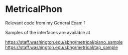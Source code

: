 # MetricalPhon
Relevant code from my General Exam 1

Samples of the interfaces are available at

https://staff.washington.edu/sbng/metrical/piano_sample
https://staff.washington.edu/sbng/metrical/tap_sample

